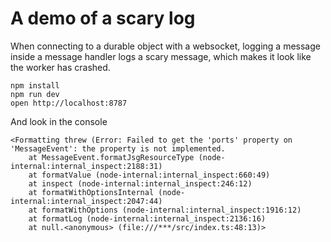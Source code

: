 # A demo of a scary log

When connecting to a durable object with a websocket, logging a message inside a message handler logs a scary message, which makes it look like the worker has crashed.

```
npm install
npm run dev
open http://localhost:8787
```

And look in the console

```
<Formatting threw (Error: Failed to get the 'ports' property on 'MessageEvent': the property is not implemented.
    at MessageEvent.formatJsgResourceType (node-internal:internal_inspect:2188:31)
    at formatValue (node-internal:internal_inspect:660:49)
    at inspect (node-internal:internal_inspect:246:12)
    at formatWithOptionsInternal (node-internal:internal_inspect:2047:44)
    at formatWithOptions (node-internal:internal_inspect:1916:12)
    at formatLog (node-internal:internal_inspect:2136:16)
    at null.<anonymous> (file:///***/src/index.ts:48:13)>
```
